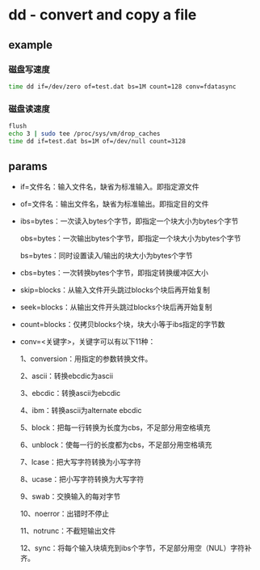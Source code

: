 # dd - convert and copy a file

## example

### 磁盘写速度
```sh
time dd if=/dev/zero of=test.dat bs=1M count=128 conv=fdatasync
```

### 磁盘读速度
```sh
flush
echo 3 | sudo tee /proc/sys/vm/drop_caches
time dd if=test.dat bs=1M of=/dev/null count=3128
```


## params
- if=文件名：输入文件名，缺省为标准输入。即指定源文件
- of=文件名：输出文件名，缺省为标准输出。即指定目的文件
- ibs=bytes：一次读入bytes个字节，即指定一个块大小为bytes个字节
  
  obs=bytes：一次输出bytes个字节，即指定一个块大小为bytes个字节
  
  bs=bytes：同时设置读入/输出的块大小为bytes个字节
  
- cbs=bytes：一次转换bytes个字节，即指定转换缓冲区大小
- skip=blocks：从输入文件开头跳过blocks个块后再开始复制
- seek=blocks：从输出文件开头跳过blocks个块后再开始复制
- count=blocks：仅拷贝blocks个块，块大小等于ibs指定的字节数
- conv=<关键字>，关键字可以有以下11种：

  1、conversion：用指定的参数转换文件。
  
  2、ascii：转换ebcdic为ascii
  
  3、ebcdic：转换ascii为ebcdic
  
  4、ibm：转换ascii为alternate ebcdic
  
  5、block：把每一行转换为长度为cbs，不足部分用空格填充
  
  6、unblock：使每一行的长度都为cbs，不足部分用空格填充
  
  7、lcase：把大写字符转换为小写字符
  
  8、ucase：把小写字符转换为大写字符
  
  9、swab：交换输入的每对字节
  
  10、noerror：出错时不停止
  
  11、notrunc：不截短输出文件
  
  12、sync：将每个输入块填充到ibs个字节，不足部分用空（NUL）字符补齐。
  
